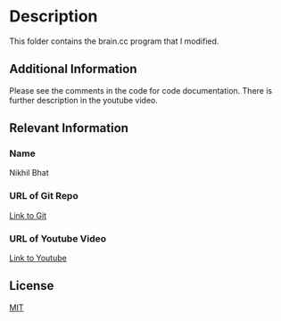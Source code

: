 # Description

This folder contains the brain.cc program that I modified. 

## Additional Information

Please see the comments in the code for code documentation. 
There is further description in the youtube video.

## Relevant Information

### Name

Nikhil Bhat

### URL of Git Repo

[Link to Git](https://github.com/NikhilCBhat/cs5335hw-gazebo)

### URL of Youtube Video

[Link to Youtube](https://www.youtube.com/watch?v=ANJH3BllMiA)

## License
[MIT](https://choosealicense.com/licenses/mit/)
